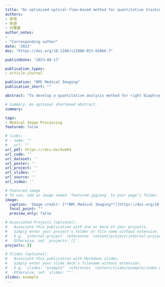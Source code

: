 ```yaml
---
title: "An optimized optical-flow-based method for quantitative tracking of ultrasound-guided right diaphragm deformation"
authors:
- 张琦
- 朱煜
- 刘雅童
author_notes:
- 
- "Corresponding author"
date: '2023'
doi: "https://doi.org/10.1186/s12880-023-01066-7"

publishDate: '2023-08-17'

publication_types:
- article-journal

publication: "BMC Medical Imaging"
publication_short: ""

abstract: "To develop a quantitative analysis method for right diaphragm deformation. This method is based on optical flow and applied to diaphragm ultrasound imaging. This study enrolls six healthy subjects and eight patients under mechanical ventilation. Dynamic images with 3–5 breathing cycles were acquired from three directions of right diaphragm by a portable ultrasound system. Filtering and density clustering algorithms are used for denoising Digital Imaging and Communications in Medicine (DICOM) data. An optical flow based method is applied to track movements of the right diaphragm. An improved drift correction algorithm is used to optimize the results. The method can automatically analyze the respiratory cycle, inter-frame/cumulative vertical and horizontal displacements, and strain of the input right diaphragm ultrasound image. The optical-flow-based diaphragm ultrasound image motion tracking algorithm can accurately track the right diaphragm during respiratory motion. There are significant differences in horizontal and vertical displacements in each section (p-values<0.05 for all). Significant differences are found between healthy subjects and mechanical ventilation patients for both horizontal and vertical displacements in Section III (p-values<0.05 for both). There is no significant difference in global strain in each section between healthy subjects and mechanical ventilation patients (p-values>0.05 for all). The developed method can quantitatively evaluate the inter-frame/cumulative displacement of the diaphragm in both horizontal and vertical directions, as well as the global strain in three different imaging planes. The above indicators can be used to evaluate diaphragmatic dynamics."

# Summary. An optional shortened abstract.
summary: 

tags:
- Medical Image Processing
featured: false

# links:
# - name: ""
#   url: ""
url_pdf: https://rdcu.be/dsb04
url_code: ''
url_dataset: ''
url_poster: ''
url_project: ''
url_slides: ''
url_source: ''
url_video: ''

# Featured image
# To use, add an image named `featured.jpg/png` to your page's folder. 
image:
  caption: 'Image credit: [**BMC Medical Imaging**](https://doi.org/10.1186/s12880-023-01066-7)'
  focal_point: ""
  preview_only: false

# Associated Projects (optional).
#   Associate this publication with one or more of your projects.
#   Simply enter your project's folder or file name without extension.
#   E.g. `internal-project` references `content/project/internal-project/index.md`.
#   Otherwise, set `projects: []`.
projects: []

# Slides (optional).
#   Associate this publication with Markdown slides.
#   Simply enter your slide deck's filename without extension.
#   E.g. `slides: "example"` references `content/slides/example/index.md`.
#   Otherwise, set `slides: ""`.
slides: example
---
```

